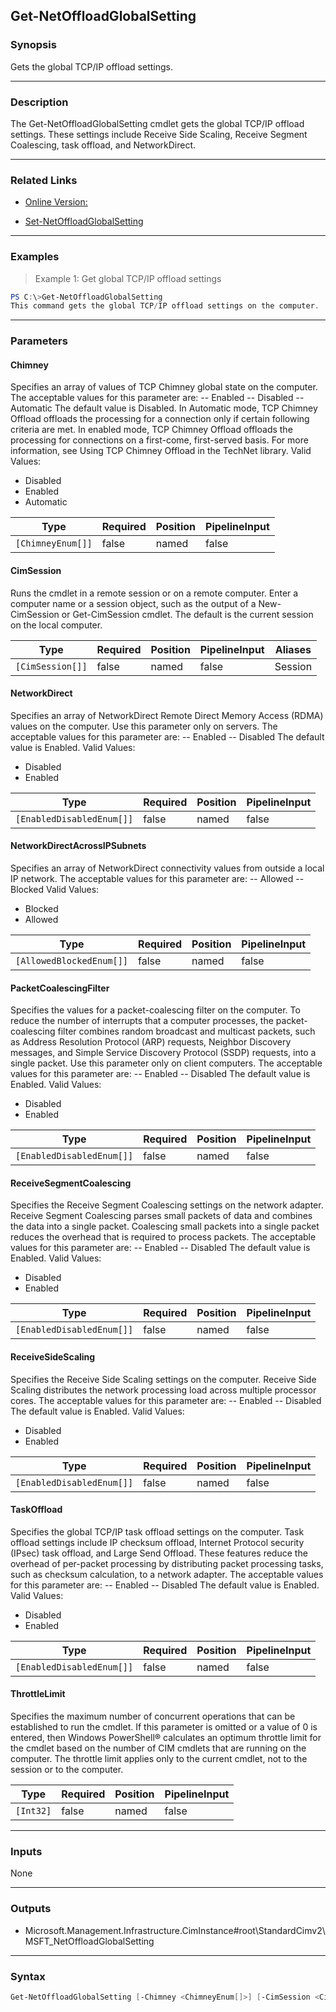 Get-NetOffloadGlobalSetting
---------------------------

### Synopsis
Gets the global TCP/IP offload settings.

---

### Description

The Get-NetOffloadGlobalSetting cmdlet gets the global TCP/IP offload settings. These settings include Receive Side Scaling, Receive Segment Coalescing, task offload, and NetworkDirect.

---

### Related Links
* [Online Version:](http://go.microsoft.com/fwlink/?LinkId=288386)

* [Set-NetOffloadGlobalSetting](Set-NetOffloadGlobalSetting)

---

### Examples
> Example 1: Get global TCP/IP offload settings

```PowerShell
PS C:\>Get-NetOffloadGlobalSetting
This command gets the global TCP/IP offload settings on the computer.
```

---

### Parameters
#### **Chimney**
Specifies an array of values of TCP Chimney global state on the computer. The acceptable values for this parameter are:
-- Enabled
-- Disabled
-- Automatic
The default value is Disabled.
In Automatic mode, TCP Chimney Offload offloads the processing for a connection only if certain following criteria are met. In enabled mode, TCP Chimney Offload offloads the processing for connections on a first-come, first-served basis. For more information, see Using TCP Chimney Offload in the TechNet library.
Valid Values:

* Disabled
* Enabled
* Automatic

|Type             |Required|Position|PipelineInput|
|-----------------|--------|--------|-------------|
|`[ChimneyEnum[]]`|false   |named   |false        |

#### **CimSession**
Runs the cmdlet in a remote session or on a remote computer. Enter a computer name or a session object, such as the output of a New-CimSession or Get-CimSession cmdlet. The default is the current session on the local computer.

|Type            |Required|Position|PipelineInput|Aliases|
|----------------|--------|--------|-------------|-------|
|`[CimSession[]]`|false   |named   |false        |Session|

#### **NetworkDirect**
Specifies an array of NetworkDirect Remote Direct Memory Access (RDMA) values on the computer. Use this parameter only on servers. The acceptable values for this parameter are:
-- Enabled
-- Disabled
The default value is Enabled.
Valid Values:

* Disabled
* Enabled

|Type                     |Required|Position|PipelineInput|
|-------------------------|--------|--------|-------------|
|`[EnabledDisabledEnum[]]`|false   |named   |false        |

#### **NetworkDirectAcrossIPSubnets**
Specifies an array of NetworkDirect connectivity values from outside a local IP network. The acceptable values for this parameter are:
-- Allowed
-- Blocked
Valid Values:

* Blocked
* Allowed

|Type                    |Required|Position|PipelineInput|
|------------------------|--------|--------|-------------|
|`[AllowedBlockedEnum[]]`|false   |named   |false        |

#### **PacketCoalescingFilter**
Specifies the values for a packet-coalescing filter on the computer. To reduce the number of interrupts that a computer processes, the packet-coalescing filter combines random broadcast and multicast packets, such as Address Resolution Protocol (ARP) requests, Neighbor Discovery messages, and Simple Service Discovery Protocol (SSDP) requests, into a single packet. Use this parameter only on client computers. The acceptable values for this parameter are:
-- Enabled 
-- Disabled 
The default value is Enabled.
Valid Values:

* Disabled
* Enabled

|Type                     |Required|Position|PipelineInput|
|-------------------------|--------|--------|-------------|
|`[EnabledDisabledEnum[]]`|false   |named   |false        |

#### **ReceiveSegmentCoalescing**
Specifies the Receive Segment Coalescing settings on the network adapter. Receive Segment Coalescing parses small packets of data and combines the data into a single packet. Coalescing small packets into a single packet reduces the overhead that is required to process packets. The acceptable values for this parameter are:
-- Enabled
-- Disabled
The default value is Enabled.
Valid Values:

* Disabled
* Enabled

|Type                     |Required|Position|PipelineInput|
|-------------------------|--------|--------|-------------|
|`[EnabledDisabledEnum[]]`|false   |named   |false        |

#### **ReceiveSideScaling**
Specifies the Receive Side Scaling settings on the computer. Receive Side Scaling distributes the network processing load across multiple processor cores. The acceptable values for this parameter are:
-- Enabled
-- Disabled
The default value is Enabled.
Valid Values:

* Disabled
* Enabled

|Type                     |Required|Position|PipelineInput|
|-------------------------|--------|--------|-------------|
|`[EnabledDisabledEnum[]]`|false   |named   |false        |

#### **TaskOffload**
Specifies the global TCP/IP task offload settings on the computer. Task offload settings include IP checksum offload, Internet Protocol security (IPsec) task offload, and Large Send Offload. These features reduce the overhead of per-packet processing by distributing packet processing tasks, such as checksum calculation, to a network adapter. The acceptable values for this parameter are:
-- Enabled 
-- Disabled 
The default value is Enabled.
Valid Values:

* Disabled
* Enabled

|Type                     |Required|Position|PipelineInput|
|-------------------------|--------|--------|-------------|
|`[EnabledDisabledEnum[]]`|false   |named   |false        |

#### **ThrottleLimit**
Specifies the maximum number of concurrent operations that can be established to run the cmdlet. If this parameter is omitted or a value of 0 is entered, then Windows PowerShell® calculates an optimum throttle limit for the cmdlet based on the number of CIM cmdlets that are running on the computer. The throttle limit applies only to the current cmdlet, not to the session or to the computer.

|Type     |Required|Position|PipelineInput|
|---------|--------|--------|-------------|
|`[Int32]`|false   |named   |false        |

---

### Inputs
None

---

### Outputs
* Microsoft.Management.Infrastructure.CimInstance#root\StandardCimv2\MSFT_NetOffloadGlobalSetting

---

### Syntax
```PowerShell
Get-NetOffloadGlobalSetting [-Chimney <ChimneyEnum[]>] [-CimSession <CimSession[]>] [-NetworkDirect <EnabledDisabledEnum[]>] [-NetworkDirectAcrossIPSubnets <AllowedBlockedEnum[]>] [-PacketCoalescingFilter <EnabledDisabledEnum[]>] [-ReceiveSegmentCoalescing <EnabledDisabledEnum[]>] [-ReceiveSideScaling <EnabledDisabledEnum[]>] [-TaskOffload <EnabledDisabledEnum[]>] [-ThrottleLimit <Int32>] [<CommonParameters>]
```
